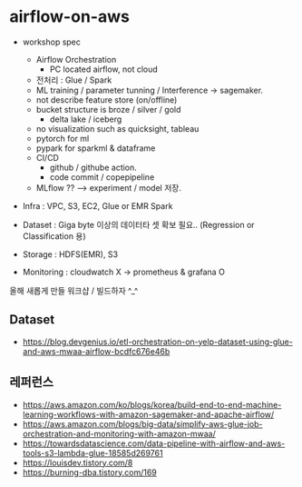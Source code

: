 # airflow-on-aws

* workshop spec
  - Airflow Orchestration
      - PC located airflow, not cloud
  - 전처리 : Glue / Spark
  - ML training / parameter tunning / Interference -> sagemaker.
  - not describe feature store (on/offline)
  - bucket structure is broze / silver / gold
    - delta lake / iceberg  
  - no visualization such as quicksight, tableau
  - pytorch for ml
  - pypark for sparkml & dataframe
  - CI/CD
      - github / githube action.
      - code commit / copepipeline
  - MLflow ?? --> experiment / model 저장.

* Infra : VPC, S3, EC2, Glue or EMR Spark
* Dataset : Giga byte 이상의 데이터타 셋 확보 필요.. (Regression or Classification 용)
* Storage : HDFS(EMR), S3
* Monitoring : cloudwatch X -> prometheus & grafana O
    
올해 새롭게 만들 워크샵 / 빌드하자 ^_^


## Dataset ##

* https://blog.devgenius.io/etl-orchestration-on-yelp-dataset-using-glue-and-aws-mwaa-airflow-bcdfc676e46b


## 레퍼런스 ##

* https://aws.amazon.com/ko/blogs/korea/build-end-to-end-machine-learning-workflows-with-amazon-sagemaker-and-apache-airflow/
* https://aws.amazon.com/blogs/big-data/simplify-aws-glue-job-orchestration-and-monitoring-with-amazon-mwaa/
* https://towardsdatascience.com/data-pipeline-with-airflow-and-aws-tools-s3-lambda-glue-18585d269761
* https://louisdev.tistory.com/8
* https://burning-dba.tistory.com/169
